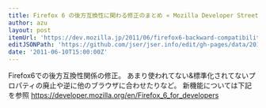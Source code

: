 ```yaml
---
title: Firefox 6 の後方互換性に関わる修正のまとめ « Mozilla Developer Street (modest)
author: azu
layout: post
itemUrl: 'https://dev.mozilla.jp/2011/06/firefox6-backward-compatibility/'
editJSONPath: 'https://github.com/jser/jser.info/edit/gh-pages/data/2011/06/index.json'
date: '2011-06-10T15:00:00Z'
---
```

Firefox6での後方互換性関係の修正。
あまり使われてない&標準化されてないプロパティの廃止や逆に他のブラウザに合わせたりなど。
新機能については下記を参照
https://developer.mozilla.org/en/Firefox_6_for_developers
